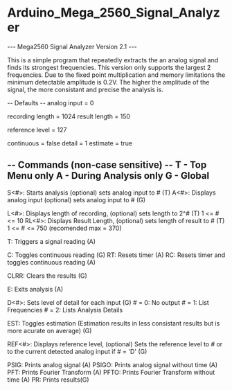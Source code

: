 # Arduino_Mega_2560_Signal_Analyzer

 --- Mega2560 Signal Analyzer Version 2.1 --- 

This is a simple program that repeatedly extracts the an analog signal and finds its strongest frequencies. This version only supports the largest 2 frequencies.
Due to the fixed point multiplication and memory limitations the minimum detectable amplitude is 0.2V.
The higher the amplitude of the signal, the more consistant and precise the analysis is.


 -- Defaults -- 
  analog input = 0

  recording length = 1024
  result length = 150

  reference level = 127

  continuous = false
  detail = 1
  estimate = true

-- Commands (non-case sensitive) --
T - Top Menu only
A - During Analysis only
G - Global
-----------------------------------

S<#>: 	Starts analysis
	(optional) sets analog input to # (T)
A<#>: 	Displays analog input
	(optional) sets analog input to # (G)

L<#>: 	Displays length of recording, 
	(optional) sets length to 2^# (T)
      	1 <= # <= 10
RL<#>: 	Displays Result Length, 
	(optional) sets length of result to # (T)
       	1 <= # <= 750 (recomended max = 370)


T: 	Triggers a signal reading (A)

C: 	Toggles continuous reading (G)
RT: 	Resets timer (A)
RC: 	Resets timer and toggles continuous reading (A)

CLRR:	Clears the results (G)

E:	Exits analysis (A)

D<#>: 	Sets level of detail for each input (G)
      	# = 0: No output
      	# = 1: List Frequencies
      	# = 2: Lists Analysis Details

EST: 	Toggles estimation (Estimation results in less consistant results but is more acurate on average) (G)

REF<#>:	Displays reference level, 
	(optional) Sets the reference level to # or to the current detected analog input if # = 'D' (G)


PSIG: 	Prints analog signal (A)
PSIGO:	Prints analog signal without time (A)
PFT:	Prints Fourier Transform (A)
PFTO:	Prints Fourier Transform without time (A)
PR: 	Prints results(G)




